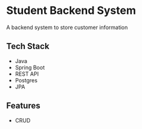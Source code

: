 # Student Backend System
A backend system to store customer information

## Tech Stack
- Java
- Spring Boot
- REST API
- Postgres
- JPA

## Features
- CRUD